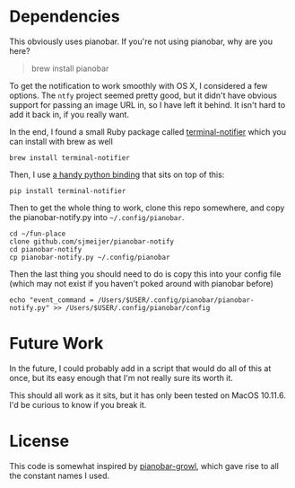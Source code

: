 # Dependencies

This obviously uses pianobar. If you're not using pianobar, why are you here?
> brew install pianobar

To get the notification to work smoothly with OS X, I considered a few options. 
The `ntfy` project seemed pretty good, but it didn't have obvious support for passing an image URL in, so I have left it behind. It isn't hard to add it back in, if you really want.

In the end, I found a small Ruby package called [terminal-notifier](https://github.com/julienXX/terminal-notifier) which you can install with brew as well

```
brew install terminal-notifier
```

Then, I use [a handy python binding](https://github.com/looking-for-a-job/terminal-notifier.py) that sits on top of this:

`pip install terminal-notifier`

Then to get the whole thing to work, clone this repo somewhere, and copy the pianobar-notify.py into `~/.config/pianobar`.

```
cd ~/fun-place
clone github.com/sjmeijer/pianobar-notify
cd pianobar-notify
cp pianobar-notify.py ~/.config/pianobar
```

Then the last thing you should need to do is copy this into your config file (which may not exist if you haven't poked around with pianobar before)
```
echo "event_command = /Users/$USER/.config/pianobar/pianobar-notify.py" >> /Users/$USER/.config/pianobar/config
```

# Future Work
In the future, I could probably add in a script that would do all of this at once, but its easy enough that I'm not really sure its worth it.

This should all work as it sits, but it has only been tested on MacOS 10.11.6. I'd be curious to know if you break it.

# License

This code is somewhat inspired by [pianobar-growl](https://github.com/sorin-ionescu/pianobar-growl), which gave rise to all the constant names I used.
